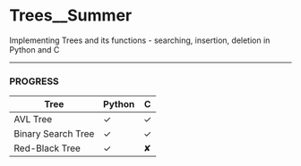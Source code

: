 # Trees__Summer
Implementing Trees and its functions - searching, insertion, deletion in Python and C 
___
### PROGRESS

| Tree | Python | C |
|------|--------|----|
| AVL Tree | ✓ | ✓ |
| Binary Search Tree | ✓ | ✓ |
| Red-Black Tree | ✓ | ✘ |
